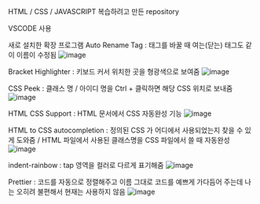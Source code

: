 HTML / CSS / JAVASCRIPT 복습하려고 만든 repository


VSCODE 사용




새로 설치한 확장 프로그램
Auto Rename Tag : 태그를 바꿀 때 여는(닫는) 태그도 같이 이름이 수정됨
![image](https://github.com/Soojong94/Front-end_lesoon/assets/155703090/eb26bc0a-3be6-45b4-9499-ee864f35db8e)

Bracket Highlighter : 키보드 커서 위치한 곳을 형광색으로 보여줌
![image](https://github.com/Soojong94/Front-end_lesoon/assets/155703090/7ad1a9b7-1190-4e49-a748-c589e19d932e)

CSS Peek : 클래스 명 / 아이디 명을 Ctrl + 클릭하면 해당 CSS 위치로 보내줌
![image](https://github.com/Soojong94/Front-end_lesoon/assets/155703090/361bad98-ede9-416f-8870-a4dfcf70093e)

HTML CSS Support : HTML 문서에서 CSS 자동완성 기능 
![image](https://github.com/Soojong94/Front-end_lesoon/assets/155703090/a61a0eeb-b813-4aef-806d-d91b7947b09f)

HTML to CSS autocompletion : 정의된 CSS 가 어디에서 사용되었는지 찾을 수 있게 도와줌 / HTML 파일에서 사용된 클래스명을 CSS 파일에서 쓸 때 자동완성
![image](https://github.com/Soojong94/Front-end_lesoon/assets/155703090/e20dcc6b-279e-41fd-a236-164fbef7f7fa)

indent-rainbow : tap 영역을 컬러로 다르게 표기해줌 
![image](https://github.com/Soojong94/Front-end_lesoon/assets/155703090/0074c7cd-5e8e-4e31-a274-63de10dd9bd4)

Prettier : 코드를 자동으로 정렬해주고 이름 그대로 코드를 예쁘게 가다듬어 주는데 나는 오히려 불편해서 현재는 사용하지 않음
![image](https://github.com/Soojong94/Front-end_lesoon/assets/155703090/10f00e51-c35f-4a9f-aa7f-e6311a0c311f)

